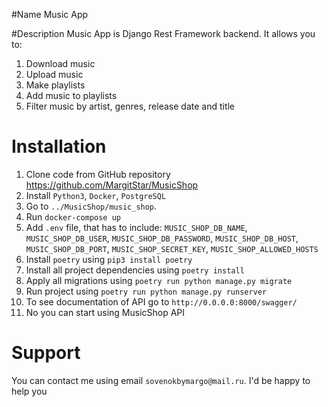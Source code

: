 #Name
Music App

#Description
Music App is Django Rest Framework backend.
It allows you to:
1. Download music
2. Upload music
3. Make playlists
4. Add music to playlists
5. Filter music by artist, genres, release date and title


# Installation
1. Clone code from GitHub repository https://github.com/MargitStar/MusicShop
2. Install `Python3`, `Docker`, `PostgreSQL`
3. Go to `../MusicShop/music_shop`.
4. Run `docker-compose up`
5. Add `.env` file, that has to include: `MUSIC_SHOP_DB_NAME`,
   `MUSIC_SHOP_DB_USER`, `MUSIC_SHOP_DB_PASSWORD`,
   `MUSIC_SHOP_DB_HOST`, `MUSIC_SHOP_DB_PORT`,
   `MUSIC_SHOP_SECRET_KEY`, `MUSIC_SHOP_ALLOWED_HOSTS`
6. Install `poetry` using `pip3 install poetry`
7. Install all project dependencies using `poetry install`
8. Apply all migrations using `poetry run python manage.py migrate`
9. Run project using `poetry run python manage.py runserver`
10. To see documentation of API go to `http://0.0.0.0:8000/swagger/`
11. No you can start using MusicShop API

# Support
 You can contact me using email `sovenokbymargo@mail.ru`. I'd be happy to help you
